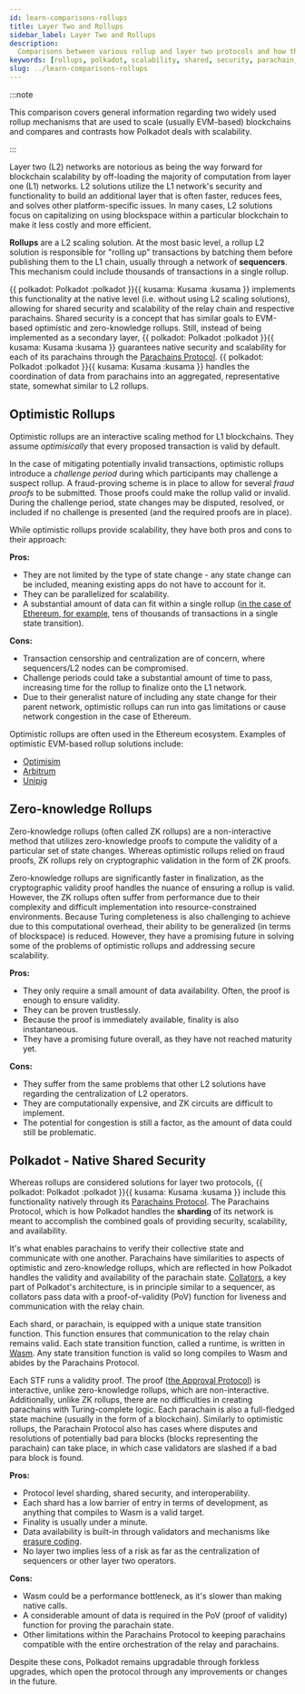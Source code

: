 ```yaml
---
id: learn-comparisons-rollups
title: Layer Two and Rollups
sidebar_label: Layer Two and Rollups
description:
  Comparisons between various rollup and layer two protocols and how they relate to Polkadot.
keywords: [rollups, polkadot, scalability, shared, security, parachain, ethereum]
slug: ../learn-comparisons-rollups
---
```


:::note

This comparison covers general information regarding two widely used rollup mechanisms that are used
to scale (usually EVM-based) blockchains and compares and contrasts how Polkadot deals with
scalability.

:::

Layer two (L2) networks are notorious as being the way forward for blockchain scalability by off-loading
the majority of computation from layer one (L1) networks. L2 solutions utilize the L1 network's security and functionality to build an
additional layer that is often faster, reduces fees, and solves other platform-specific issues. In
many cases, L2 solutions focus on capitalizing on using blockspace within a particular
blockchain to make it less costly and more efficient.

**Rollups** are a L2 scaling solution. At the most basic level, a rollup L2 solution is
responsible for "rolling up" transactions by batching them before publishing them to the L1
chain, usually through a network of **sequencers**. This mechanism could include thousands of
transactions in a single rollup.

{{ polkadot: Polkadot :polkadot }}{{ kusama: Kusama :kusama }} implements this functionality at the native level (i.e. without using L2 scaling solutions), allowing for shared security and
scalability of the relay chain and respective parachains. Shared security is a concept that has
similar goals to EVM-based optimistic and zero-knowledge rollups. Still, instead of being
implemented as a secondary layer, {{ polkadot: Polkadot :polkadot }}{{ kusama: Kusama :kusama }} guarantees native security and scalability for each of
its parachains through the [Parachains Protocol](./learn-parachains-protocol.md). {{ polkadot: Polkadot :polkadot }}{{ kusama: Kusama :kusama }} handles
the coordination of data from parachains into an aggregated, representative state, somewhat similar
to L2 rollups.

## Optimistic Rollups

Optimistic rollups are an interactive scaling method for L1 blockchains. They
assume _optimisically_ that every proposed transaction is valid by default.

In the case of mitigating potentially invalid transactions, optimistic rollups introduce a
_challenge period_ during which participants may challenge a suspect rollup. A fraud-proving scheme is
in place to allow for several _fraud proofs_ to be submitted. Those proofs could make the rollup valid or invalid. During the
challenge period, state changes may be disputed, resolved, or
included if no challenge is presented (and the required proofs are in place).

While optimistic rollups provide scalability, they have both pros and cons to their approach:

**Pros:**

- They are not limited by the type of state change - any state change can be included, meaning
  existing apps do not have to account for it.
- They can be parallelized for scalability.
- A substantial amount of data can fit within a single rollup
  ([in the case of Ethereum, for example](https://ethereum.org/en/developers/docs/scaling/optimistic-rollups/#scaling-ethereum-with-optimistic-rollups),
  tens of thousands of transactions in a single state transition).

**Cons:**

- Transaction censorship and centralization are of concern, where sequencers/L2 nodes can be
  compromised.
- Challenge periods could take a substantial amount of time to pass, increasing time for the rollup
  to finalize onto the L1 network.
- Due to their generalist nature of including any state change for their parent network, optimistic
  rollups can run into gas limitations or cause network congestion in the case of Ethereum.

Optimistic rollups are often used in the Ethereum ecosystem. Examples of optimistic EVM-based rollup
solutions include:

- [Optimisim](https://www.optimism.io/)
- [Arbitrum](https://bridge.arbitrum.io/)
- [Unipig](https://unipig.exchange/welcome)
## Zero-knowledge Rollups

Zero-knowledge rollups (often called ZK rollups) are a non-interactive method that utilizes
zero-knowledge proofs to compute the validity of a particular set of state changes. Whereas
optimistic rollups relied on fraud proofs, ZK rollups rely on cryptographic validation in the form
of ZK proofs.

Zero-knowledge rollups are significantly faster in finalization, as the cryptographic validity proof
handles the nuance of ensuring a rollup is valid. However, the ZK rollups often suffer from
performance due to their complexity and difficult implementation into resource-constrained
environments. Because Turing completeness is also challenging to achieve due to this computational
overhead, their ability to be generalized (in terms of blockspace) is reduced. However, they have a promising future in solving some of the problems of optimistic rollups and addressing
secure scalability.

**Pros:**

- They only require a small amount of data availability. Often, the proof is enough to ensure
  validity.
- They can be proven trustlessly.
- Because the proof is immediately available, finality is also instantaneous.
- They have a promising future overall, as they have not reached maturity yet.

**Cons:**

- They suffer from the same problems that other L2 solutions have regarding the centralization of
  L2 operators.
- They are computationally expensive, and ZK circuits are difficult to implement.
- The potential for congestion is still a factor, as the amount of data could still be problematic.

## Polkadot - Native Shared Security

Whereas rollups are considered solutions for layer two protocols,
{{ polkadot: Polkadot :polkadot }}{{ kusama: Kusama :kusama }} include this functionality natively
through its [Parachains Protocol](./learn-parachains-protocol.md). The Parachains Protocol, which is
how Polkadot handles the **sharding** of its network is meant to accomplish the combined goals of
providing security, scalability, and availability.

It's what enables parachains to verify their collective state and communicate with one another.
Parachains have similarities to aspects of optimistic and zero-knowledge rollups, which are
reflected in how Polkadot handles the validity and availability of the parachain state.
[Collators](./learn-collator.md), a key part of Polkadot's architecture, is in principle similar to
a sequencer, as collators pass data with a proof-of-validity (PoV) function for liveness and
communication with the relay chain.

Each shard, or parachain, is equipped with a unique state transition function. This function ensures
that communication to the relay chain remains valid. Each state transition function, called a
runtime, is written in [Wasm](https://wiki.polkadot.network/docs/learn-wasm). Any state transition
function is valid so long compiles to Wasm and abides by the Parachains Protocol.

Each STF runs a validity proof. The proof ([the Approval Protocol](./learn-availability.md)) is
interactive, unlike zero-knowledge rollups, which are non-interactive. Additionally, unlike ZK
rollups, there are no difficulties in creating parachains with Turing-complete logic. Each parachain
is also a full-fledged state machine (usually in the form of a blockchain). Similarly to optimistic
rollups, the Parachain Protocol also has cases where disputes and resolutions of potentially bad
para blocks (blocks representing the parachain) can take place, in which case validators are slashed
if a bad para block is found.

**Pros:**

- Protocol level sharding, shared security, and interoperability.
- Each shard has a low barrier of entry in terms of development, as anything that compiles to Wasm
  is a valid target.
- Finality is usually under a minute.
- Data availability is built-in through validators and mechanisms like
  [erasure coding](./learn-availability#erasure-codes).
- No layer two implies less of a risk as far as the centralization of sequencers or other layer two
  operators.

**Cons:**

- Wasm could be a performance bottleneck, as it's slower than making native calls.
- A considerable amount of data is required in the PoV (proof of validity) function for proving the
  parachain state.
- Other limitations within the Parachains Protocol to keeping parachains compatible with the entire
  orchestration of the relay and parachains.

Despite these cons, Polkadot remains upgradable through forkless upgrades, which open the protocol
through any improvements or changes in the future.
